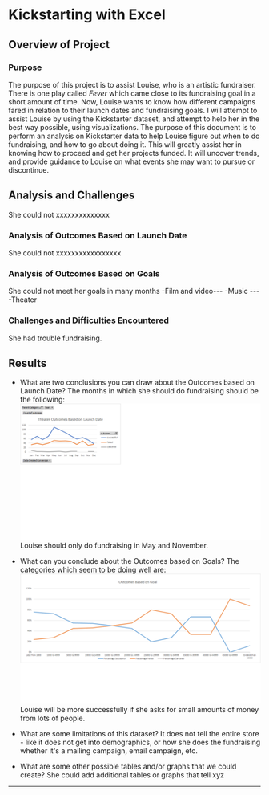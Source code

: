 # Kickstarting with Excel
## Overview of Project

### Purpose
The purpose of this project is to assist Louise, who is an artistic fundraiser. There is one play called *Fever* which came close to its fundraising goal in a short amount of time. Now, Louise wants to know how different campaigns fared in relation to their launch dates and fundraising goals. I will attempt to assist Louise by using the Kickstarter dataset, and attempt to help her in the best way possible, using visualizations.
The purpose of this document is to perform an analysis on Kickstarter data to help Louise figure out when to do fundraising, and how to go about doing it. This will greatly assist her in knowing how to proceed and get her projects funded. It will uncover trends, and provide guidance to Louise on what events she may want to pursue or discontinue.

## Analysis and Challenges
She could not
xxxxxxxxxxxxxx

### Analysis of Outcomes Based on Launch Date
She could not xxxxxxxxxxxxxxxxx

### Analysis of Outcomes Based on Goals
She could not meet her goals in many months
-Film and video---
-Music ---
-Theater

### Challenges and Difficulties Encountered
She had trouble fundraising.

## Results
- What are two conclusions you can draw about the Outcomes based on Launch Date?
The months in which she should do fundraising should be the following: ![](resources/Theater_Outcomes_vs_Launch.png)
Louise should only do fundraising in May and November.

- What can you conclude about the Outcomes based on Goals?
The categories which seem to be doing well are: ![](resources/Outcomes_vs_Goals.png)
Louise will be more successfully if she asks for small amounts of money from lots of people.

- What are some limitations of this dataset?
It does not tell the entire store - like it does not get into demographics, or how she does the fundraising whether it's a mailing campaign, email campaign, etc.

- What are some other possible tables and/or graphs that we could create?
She could add additional tables or graphs that tell xyz



---
